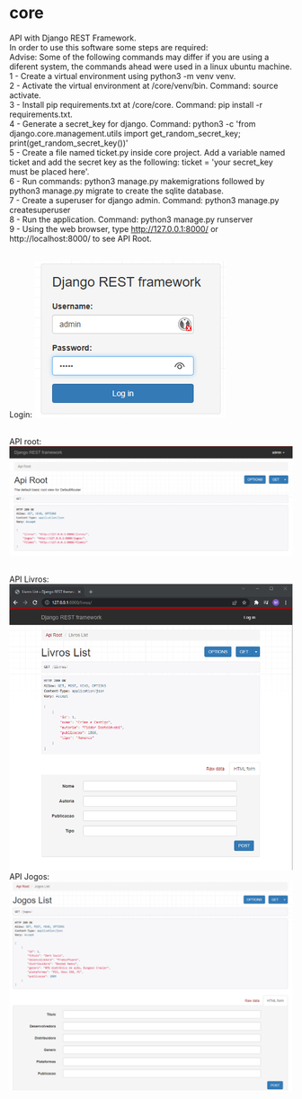 # core

API with Django REST Framework.
<br>
In order to use this software some steps are required:
<br>
Advise: Some of the following commands may differ if you are using a diferent system, the commands ahead were used in a linux ubuntu machine.
<br>
1 - Create a virtual environment using python3 -m venv venv.
<br>
2 - Activate the virtual environment at /core/venv/bin. Command: source activate.
<br>
3 - Install pip requirements.txt at /core/core. Command: pip install -r requirements.txt.
<br>
4 - Generate a secret_key for django. Command: python3 -c 'from django.core.management.utils import get_random_secret_key; print(get_random_secret_key())'
<br>
5 - Create a file named ticket.py inside core project. Add a variable named ticket and add the secret key as the following: ticket = 'your secret_key must be placed here'.
<br>
6 - Run commands: python3 manage.py makemigrations followed by python3 manage.py migrate to create the sqlite database.
<br>
7 - Create a superuser for django admin. Command: python3 manage.py createsuperuser
<br>
8 - Run the application. Command: python3 manage.py runserver
<br>
9 - Using the web browser, type http://127.0.0.1:8000/ or http://localhost:8000/ to see API Root.
<p>
</p>
<br>
Login:
<img src=https://github.com/maiconwa/core/blob/main/images/Login.png>
<p>
</p>
<br>
API root:
<br>
<img src=https://github.com/maiconwa/core/blob/main/images/Root1.png>
<p>
</p>
<br>
API Livros:
<br>
<img src=https://github.com/maiconwa/core/blob/main/images/Livros.png>
<br>
API Jogos:
<br>
<img src=https://github.com/maiconwa/core/blob/main/images/Jogos.png>
<br>